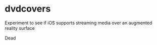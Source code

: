 # dvdcovers
Experiment to see if iOS supports streaming media over an augmented reality surface

Dead
